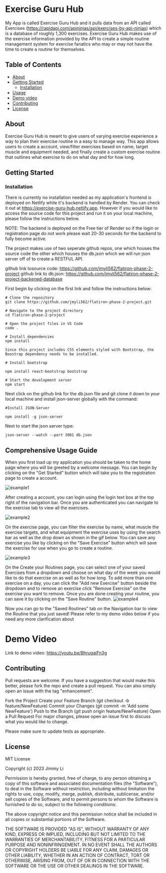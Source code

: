 # Exercise Guru Hub

My App is called Exercise Guru Hub and it pulls data from an API called Exercises (https://rapidapi.com/apininjas/api/exercises-by-api-ninjas)
which is a database of roughly 1,300 exercises. Exercise Guru Hub makes use of the exercise information provided by the API to create a simple routine management system for exercise fanatics who may or may not have the time to create a routine for themselves. 

## Table of Contents

- [About](#about)
- [Getting Started](#getting-started)
  - [Installation](#installation)
- [Usage](#usage)
- [Demo video](#demo)
- [Contributing](#contributing)
- [License](#license)

## About
Exercise Guru Hub is meant to give users of varying exercise experience a way to plan their exercise routine in a easy to manage way. This app allows users to create a account, view/filter exercises based on name, target muscle and equipment needed, and finally create a custom exercise routine that outlines what exercise to do on what day and for how long. 

## Getting Started 

### Installation
There is currently no installation needed as my application's frontend is deployed on Netlify while it's backend is handled by Render. You can check it out at https://exercise-guru-hub.netlify.app. However if you would like to access the source code for this project and run it on your local machine, please follow the instructions below.

NOTE: The backend is deployed on the Free tier of Render so if the login or registration page do not work please wait 20-30 seconds for the backend to fully become active.

The project makes use of two seperate github repos, one which houses the source code the other which houses the db.json which we will run json server off of to create a RESTFUL API.

github link tosource code: https://github.com/jmyli562/flatiron-phase-2-project
github link to db.json: https://github.com/jmyli562/flatiron-phase-2-project-backened-database

First begin by clicking on the first link and follow the instructions below:
```shell
# Clone the repository
git clone https://github.com/jmyli562/flatiron-phase-2-project.git

# Navigate to the project directory
cd flatiron-phase-2-project

# Open the project files in VS Code
code .

# Install dependencies
npm install

Since this project includes CSS elements styled with Bootstrap, the Boostrap dependency needs to be installed.

# Install bootstrap

npm install react-bootstrap bootstrap

# Start the development server
npm start

```
Next click on the github link for the db.json file and git clone it down to your local machine and install json-server globally with the command:
```shell
#Install JSON-Server

npm install -g json-server

```
Next to start the json server type:

```shell
json-server --watch --port 3001 db.json
```
## Comprehensive Usage Guide
When you first load up my application you should be taken to the home page where you will be greeted by a welcome message. You can begin by clicking on the "Get Started" button which will take you to the registration page to create a account. 

![example1](https://github.com/jmyli562/flatiron-phase-2-project/assets/60550632/a91e6b00-fa7d-41a7-befc-85d2a0ba4126)

After creating a account, you can login using the login text box at the top right of the navigation bar. Once you are authenticated you can navigate to the exercise tab to view all the exercises. 

![example2](https://github.com/jmyli562/flatiron-phase-2-project/assets/60550632/4dcff113-f840-45e7-a4d2-247cf268a581)

On the exercise page, you can filter the exercise by name, what muscle the exercise targets, and what equipment the exercise uses by using the search bar as well as the drop down as shown in the gif below. You can save any exercise you like by clicking on the "Save Exercise" button which will save the exercise for use when you go to create a routine. 

![example3](https://github.com/jmyli562/flatiron-phase-2-project/assets/60550632/23bac4ae-94dd-49bb-8cb9-8d284ee88c31)

On the Create your Routines page, you can select one of your saved Exercises from a dropdown and choose on what day of the week you would like to do that exercise on as well as for how long. To add more than one exercise on a day, you can click the "Add new Exercise" button beside the dropdown and to remove an exercise click "Remove Exercise" on the exercise you want to remove. Once you are done creating your routine, you can save it by clicking on the "Save Routine" button. 
![example4](https://github.com/jmyli562/flatiron-phase-2-project/assets/60550632/8775aefe-efb5-4ac1-a7cf-0d16370625b2)

Now you can go to the "Saved Routines" tab on the Navigation bar to view the Routine that you just saved! Please refer to my demo video below if you need any more clarification about 

# Demo Video
Link to demo video: https://youtu.be/BhrugaiFn3g

## Contributing
Pull requests are welcome. If you have a suggestion that would make this better, please fork the repo and create a pull request. You can also simply open an issue with the tag "enhancement".

Fork the Project
Create your Feature Branch (git checkout -b feature/NewFeature)
Commit your Changes (git commit -m 'Add some NewFeature')
Push to the Branch (git push origin feature/NewFeature)
Open a Pull Request
For major changes, please open an issue first to discuss what you would like to change.

Please make sure to update tests as appropriate.

## License
MIT License

Copyright (c) 2023 Jimmy Li

Permission is hereby granted, free of charge, to any person obtaining a copy of this software and associated documentation files (the "Software"), to deal in the Software without restriction, including without limitation the rights to use, copy, modify, merge, publish, distribute, sublicense, and/or sell copies of the Software, and to permit persons to whom the Software is furnished to do so, subject to the following conditions:

The above copyright notice and this permission notice shall be included in all copies or substantial portions of the Software.

THE SOFTWARE IS PROVIDED "AS IS", WITHOUT WARRANTY OF ANY KIND, EXPRESS OR IMPLIED, INCLUDING BUT NOT LIMITED TO THE WARRANTIES OF MERCHANTABILITY, FITNESS FOR A PARTICULAR PURPOSE AND NONINFRINGEMENT. IN NO EVENT SHALL THE AUTHORS OR COPYRIGHT HOLDERS BE LIABLE FOR ANY CLAIM, DAMAGES OR OTHER LIABILITY, WHETHER IN AN ACTION OF CONTRACT, TORT OR OTHERWISE, ARISING FROM, OUT OF OR IN CONNECTION WITH THE SOFTWARE OR THE USE OR OTHER DEALINGS IN THE SOFTWARE.

